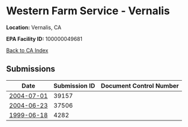 # Western Farm Service - Vernalis

**Location:** Vernalis, CA

**EPA Facility ID:** 100000049681

[Back to CA Index](../../index.md)

## Submissions

| Date | Submission ID | Document Control Number |
|------|--------------|-------------------------|
| [2004-07-01](submissions/39157.md) | 39157 |  |
| [2004-06-23](submissions/37506.md) | 37506 |  |
| [1999-06-18](submissions/4282.md) | 4282 |  |
